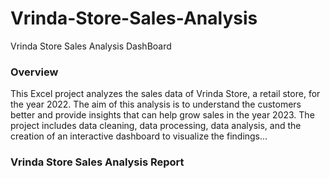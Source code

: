 # Vrinda-Store-Sales-Analysis
Vrinda Store Sales Analysis DashBoard

### Overview
This Excel project analyzes the sales data of Vrinda Store, a retail store, for the year 2022. The aim of this analysis is to understand the customers better and provide insights that can help grow sales in the year 2023. The project includes data cleaning, data processing, data analysis, and the creation of an interactive dashboard to visualize the findings...
### Vrinda Store Sales Analysis Report
